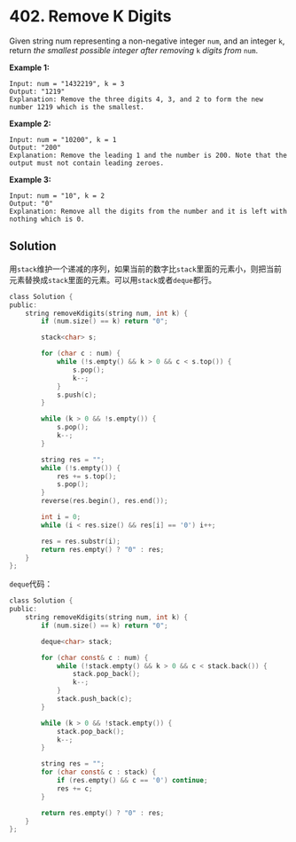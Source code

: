 # 402. Remove K Digits

Given string num representing a non-negative integer `num`, and an integer `k`, return *the smallest possible integer after removing* `k` *digits from* `num`.

**Example 1:**

```
Input: num = "1432219", k = 3
Output: "1219"
Explanation: Remove the three digits 4, 3, and 2 to form the new number 1219 which is the smallest.

```

**Example 2:**

```
Input: num = "10200", k = 1
Output: "200"
Explanation: Remove the leading 1 and the number is 200. Note that the output must not contain leading zeroes.

```

**Example 3:**

```
Input: num = "10", k = 2
Output: "0"
Explanation: Remove all the digits from the number and it is left with nothing which is 0.

```

## Solution

用`stack`维护一个递减的序列，如果当前的数字比`stack`里面的元素小，则把当前元素替换成`stack`里面的元素。可以用`stack`或者`deque`都行。

```c
class Solution {
public:
    string removeKdigits(string num, int k) {
        if (num.size() == k) return "0";

        stack<char> s;

        for (char c : num) {
            while (!s.empty() && k > 0 && c < s.top()) {
                s.pop();
                k--;
            }
            s.push(c);
        }

        while (k > 0 && !s.empty()) {
            s.pop();
            k--;
        }

        string res = "";
        while (!s.empty()) {
            res += s.top();
            s.pop();
        }
        reverse(res.begin(), res.end());

        int i = 0;
        while (i < res.size() && res[i] == '0') i++;

        res = res.substr(i);
        return res.empty() ? "0" : res;
    }
};

```

`deque`代码：

```c
class Solution {
public:
    string removeKdigits(string num, int k) {
        if (num.size() == k) return "0";

        deque<char> stack;

        for (char const& c : num) {
            while (!stack.empty() && k > 0 && c < stack.back()) {
                stack.pop_back();
                k--;
            }
            stack.push_back(c);
        }

        while (k > 0 && !stack.empty()) {
            stack.pop_back();
            k--;
        }

        string res = "";
        for (char const& c : stack) {
            if (res.empty() && c == '0') continue;
            res += c;
        }

        return res.empty() ? "0" : res;
    }
};

```
